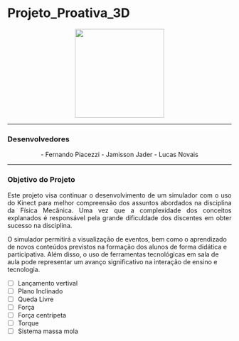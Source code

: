 ﻿# Projeto_Proativa_3D
<p align = "center">
<img src=https://avatars3.githubusercontent.com/u/40442965?s=400&v=4 width=200 height=200 />
</p>

<hr>
<h3>Desenvolvedores</h3>
<p align = "center">
 - Fernando Piacezzi
 - Jamisson Jader
 - Lucas Novais
</p>

<hr>
<h3>Objetivo do Projeto</h3>
<p align = "justify">
Este projeto visa continuar o desenvolvimento de um simulador com o uso do Kinect para melhor compreensão dos assuntos abordados na disciplina da Física Mecânica. Uma vez que a complexidade dos conceitos explanados é responsável pela grande dificuldade dos discentes em obter sucesso na disciplina.  

O simulador permitirá a visualização de eventos, bem como o aprendizado de novos conteúdos previstos na formação dos alunos de forma didática e participativa.  Além disso, o uso de ferramentas tecnológicas em sala de aula pode representar um avanço significativo na interação de ensino e tecnologia.
</p>

- [ ] Lançamento vertival
- [ ] Plano Inclinado
- [ ] Queda Livre
- [ ] Força
- [ ] Força centrípeta
- [ ] Torque
- [ ] Sistema massa mola
